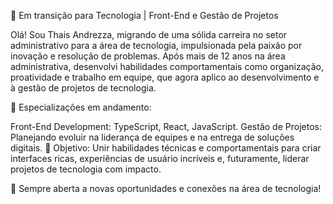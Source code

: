 🚀 Em transição para Tecnologia | Front-End e Gestão de Projetos

Olá! Sou Thais Andrezza, migrando de uma sólida carreira no setor administrativo para a área de tecnologia, impulsionada pela paixão por inovação e resolução de problemas. Após mais de 12 anos na área administrativa, desenvolvi habilidades comportamentais como organização, proatividade e trabalho em equipe, que agora aplico ao desenvolvimento e à gestão de projetos de tecnologia.

🌟 Especializações em andamento:

Front-End Development: TypeScript, React, JavaScript.
Gestão de Projetos: Planejando evoluir na liderança de equipes e na entrega de soluções digitais.
🎯 Objetivo: Unir habilidades técnicas e comportamentais para criar interfaces ricas, experiências de usuário incríveis e, futuramente, liderar projetos de tecnologia com impacto.

🤝 Sempre aberta a novas oportunidades e conexões na área de tecnologia!
